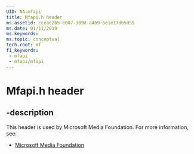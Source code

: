 ```yaml
---
UID: NA:mfapi
title: Mfapi.h header
ms.assetid: cceae2b5-e007-389d-a4b9-5e1e17db5d55
ms.date: 01/11/2019
ms.keywords: 
ms.topic: conceptual
tech.root: mf
f1_keywords:
 - mfapi
 - mfapi/mfapi
---
```


# Mfapi.h header


## -description

This header is used by Microsoft Media Foundation. For more information, see:

- [Microsoft Media Foundation](../_mf/index.md)

